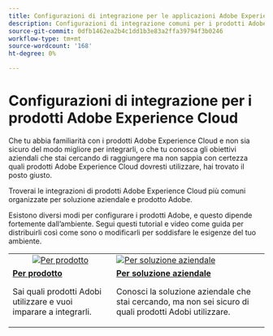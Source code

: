 ```yaml
---
title: Configurazioni di integrazione per le applicazioni Adobe Experience Cloud
description: Configurazioni di integrazione comuni per i prodotti Adobe Experience Cloud.
source-git-commit: 0dfb1462ea2b4c1dd1b3e83a2ffa39794f3b0246
workflow-type: tm+mt
source-wordcount: '168'
ht-degree: 0%

---
```



# Configurazioni di integrazione per i prodotti Adobe Experience Cloud

Che tu abbia familiarità con i prodotti Adobe Experience Cloud e non sia sicuro del modo migliore per integrarli, o che tu conosca gli obiettivi aziendali che stai cercando di raggiungere ma non sappia con certezza quali prodotti Adobe Experience Cloud dovresti utilizzare, hai trovato il posto giusto.

Troverai le integrazioni di prodotti Adobe Experience Cloud più comuni organizzate per soluzione aziendale e prodotto Adobe.

Esistono diversi modi per configurare i prodotti Adobe, e questo dipende fortemente dall’ambiente.  Segui questi tutorial e video come guida per distribuirli così come sono o modificarli per soddisfare le esigenze del tuo ambiente.

<table>
<tr>
   <td style="vertical-align: middle; text-align: center;">
      <a  href="./integrations-between-applications/overview.md"><img alt="Per prodotto" src="https://cdn.experienceleague.adobe.com/thumb/by-product.png"/></a>
   </td>
   <td>
      <a  href="./solution-categories/overview.md"><img alt="Per soluzione aziendale" src="https://cdn.experienceleague.adobe.com/thumb/by-solution.png"/></a>
   </td>  
</tr>
<tr>
   <td>
      <div><strong><a href="./integrations-between-applications/overview.md">Per prodotto</a></strong></div>
      <p>
        Sai quali prodotti Adobi utilizzare e vuoi imparare a integrarli.
      </p>
   </td>
   <td>
      <div><strong><a href="./solution-categories/overview.md">Per soluzione aziendale</a></strong></div>
      <p>
        Conosci la soluzione aziendale che stai cercando, ma non sei sicuro di quali prodotti Adobi utilizzare.
      </p>
   </td>  
</tr>   
</table>
